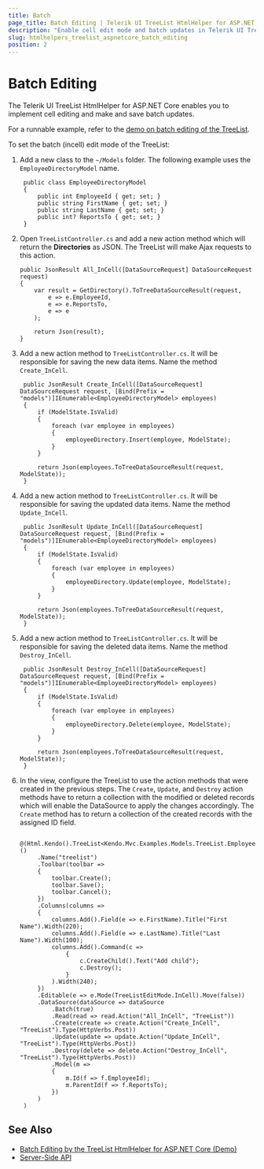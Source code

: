 ```yaml
---
title: Batch
page_title: Batch Editing | Telerik UI TreeList HtmlHelper for ASP.NET Core
description: "Enable cell edit mode and batch updates in Telerik UI TreeList HtmlHelper for ASP.NET Core."
slug: htmlhelpers_treelist_aspnetcore_batch_editing
position: 2
---
```


# Batch Editing

The Telerik UI TreeList HtmlHelper for ASP.NET Core enables you to implement cell editing and make and save batch updates.

For a runnable example, refer to the [demo on batch editing of the TreeList](https://demos.telerik.com/aspnet-core/treelist/editing-incell).

To set the batch (incell) edit mode of the TreeList:

1. Add a new class to the `~/Models` folder. The following example uses the `EmployeeDirectoryModel` name.

        public class EmployeeDirectoryModel
        {
            public int EmployeeId { get; set; }
            public string FirstName { get; set; }
            public string LastName { get; set; }
            public int? ReportsTo { get; set; }
        }

1.  Open `TreeListController.cs` and add a new action method which will return the **Directories** as JSON. The TreeList will make Ajax requests to this action.

        public JsonResult All_InCell([DataSourceRequest] DataSourceRequest request)
        {
            var result = GetDirectory().ToTreeDataSourceResult(request,
                e => e.EmployeeId,
                e => e.ReportsTo,
                e => e
            );

            return Json(result);
        }

1. Add a new action method to `TreeListController.cs`. It will be responsible for saving the new data items. Name the method `Create_InCell`.

        public JsonResult Create_InCell([DataSourceRequest] DataSourceRequest request, [Bind(Prefix = "models")]IEnumerable<EmployeeDirectoryModel> employees)
        {
            if (ModelState.IsValid)
            {
                foreach (var employee in employees)
                {
                    employeeDirectory.Insert(employee, ModelState);
                }
            }

            return Json(employees.ToTreeDataSourceResult(request, ModelState));
        }

1. Add a new action method to `TreeListController.cs`. It will be responsible for saving the updated data items. Name the method `Update_InCell`.

        public JsonResult Update_InCell([DataSourceRequest] DataSourceRequest request, [Bind(Prefix = "models")]IEnumerable<EmployeeDirectoryModel> employees)
        {
            if (ModelState.IsValid)
            {
                foreach (var employee in employees)
                {
                    employeeDirectory.Update(employee, ModelState);
                }
            }

            return Json(employees.ToTreeDataSourceResult(request, ModelState));
        }

1. Add a new action method to `TreeListController.cs`. It will be responsible for saving the deleted data items. Name the method `Destroy_InCell`.

        public JsonResult Destroy_InCell([DataSourceRequest] DataSourceRequest request, [Bind(Prefix = "models")]IEnumerable<EmployeeDirectoryModel> employees)
        {
            if (ModelState.IsValid)
            {
                foreach (var employee in employees)
                {
                    employeeDirectory.Delete(employee, ModelState);
                }
            }

            return Json(employees.ToTreeDataSourceResult(request, ModelState));
        }

1. In the view, configure the TreeList to use the action methods that were created in the previous steps. The `Create`, `Update`, and `Destroy` action methods have to return a collection with the modified or deleted records which will enable the DataSource to apply the changes accordingly. The `Create` method has to return a collection of the created records with the assigned ID field.

        @(Html.Kendo().TreeList<Kendo.Mvc.Examples.Models.TreeList.EmployeeDirectoryModel>()
            .Name("treelist")
            .Toolbar(toolbar =>
            {
                toolbar.Create();
                toolbar.Save();
                toolbar.Cancel();
            })
            .Columns(columns =>
            {
                columns.Add().Field(e => e.FirstName).Title("First Name").Width(220);
                columns.Add().Field(e => e.LastName).Title("Last Name").Width(100);
                columns.Add().Command(c =>
                    {
                        c.CreateChild().Text("Add child");
                        c.Destroy();
                    }
                ).Width(240);
            })
            .Editable(e => e.Mode(TreeListEditMode.InCell).Move(false))
            .DataSource(dataSource => dataSource
                .Batch(true)
                .Read(read => read.Action("All_InCell", "TreeList"))
                .Create(create => create.Action("Create_InCell", "TreeList").Type(HttpVerbs.Post))
                .Update(update => update.Action("Update_InCell", "TreeList").Type(HttpVerbs.Post))
                .Destroy(delete => delete.Action("Destroy_InCell", "TreeList").Type(HttpVerbs.Post))
                .Model(m =>
                {
                    m.Id(f => f.EmployeeId);
                    m.ParentId(f => f.ReportsTo);
                })
            )
        )

## See Also

* [Batch Editing by the TreeList HtmlHelper for ASP.NET Core (Demo)](https://demos.telerik.com/aspnet-core/treelist/editing-incell)
* [Server-Side API](/api/treelist)
